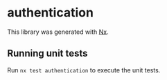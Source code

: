 # authentication

This library was generated with [Nx](https://nx.dev).

## Running unit tests

Run `nx test authentication` to execute the unit tests.
